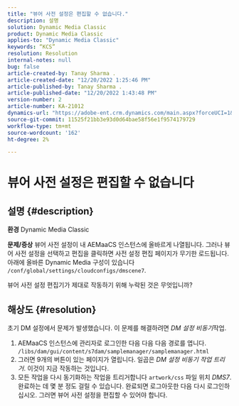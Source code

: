```yaml
---
title: "뷰어 사전 설정은 편집할 수 없습니다."
description: 설명
solution: Dynamic Media Classic
product: Dynamic Media Classic
applies-to: "Dynamic Media Classic"
keywords: “KCS”
resolution: Resolution
internal-notes: null
bug: false
article-created-by: Tanay Sharma .
article-created-date: "12/20/2022 1:25:46 PM"
article-published-by: Tanay Sharma .
article-published-date: "12/20/2022 1:43:48 PM"
version-number: 2
article-number: KA-21012
dynamics-url: "https://adobe-ent.crm.dynamics.com/main.aspx?forceUCI=1&pagetype=entityrecord&etn=knowledgearticle&id=9da4f4ca-6980-ed11-81ac-6045bd006239"
source-git-commit: 11525f21bb3e93d0d64bae58f56e1f9574179729
workflow-type: tm+mt
source-wordcount: '162'
ht-degree: 2%

---
```


# 뷰어 사전 설정은 편집할 수 없습니다

## 설명 {#description}

<b>환경</b>
Dynamic Media Classic


<b>문제/증상</b>
뷰어 사전 설정이 내 AEMaaCS 인스턴스에 올바르게 나열됩니다.
그러나 뷰어 사전 설정을 선택하고 편집을 클릭하면 사전 설정 편집 페이지가 무기한 로드됩니다.
아래에 올바른 Dynamic Media 구성이 있습니다 `/conf/global/settings/cloudconfigs/dmscene7`.

뷰어 사전 설정 편집기가 제대로 작동하기 위해 누락된 것은 무엇입니까?


## 해상도 {#resolution}


초기 DM 설정에서 문제가 발생했습니다. 이 문제를 해결하려면 *DM 설정 비동기*&#x200B;작업.

1. AEMaaCS 인스턴스에 관리자로 로그인한 다음 다음 다음 경로를 엽니다. `/libs/dam/gui/content/s7dam/samplemanager/samplemanager.html`
2. 그러면 9개의 버튼이 있는 페이지가 열립니다. 일곱은 *DM 설정 비동기 작업 트리거*. 이것이 지금 작동하는 것입니다.
3. 모든 작업을 다시 동기화하는 작업을 트리거합니다 `artwork/css` 파일 위치 *DMS7*. 완료하는 데 몇 분 정도 걸릴 수 있습니다. 완료되면 로그아웃한 다음 다시 로그인하십시오. 그러면 뷰어 사전 설정을 편집할 수 있어야 합니다.

